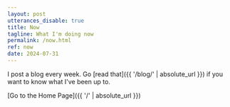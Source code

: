 ```yaml
---
layout: post
utterances_disable: true
title: Now
tagline: What I'm doing now
permalink: /now.html
ref: now
date: 2024-07-31
---
```


I post a blog every week. Go [read that]({{ '/blog/' | absolute_url }}) if you want to know what I've been up to.

[Go to the Home Page]({{ '/' | absolute_url }})
